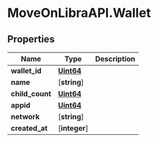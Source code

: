# MoveOnLibraAPI.Wallet

## Properties

Name | Type | Description
------------ | ------------- | -------------
**wallet_id** | [**Uint64**](Uint64.md) | 
**name** | [**string**] | 
**child_count** | [**Uint64**](Uint64.md) | 
**appid** | [**Uint64**](Uint64.md) | 
**network** | [**string**] | 
**created_at** | [**integer**] | 
